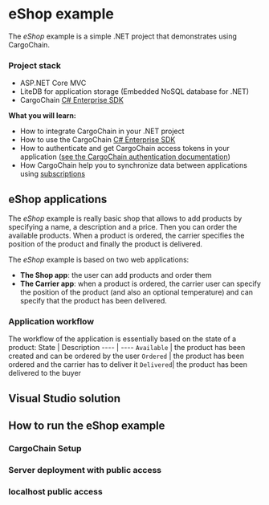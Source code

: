 # eShop example
The *eShop* example is a simple .NET project that demonstrates using CargoChain.

### Project stack
- ASP.NET Core MVC
- LiteDB for application storage (Embedded NoSQL database for .NET)
- CargoChain [C# Enterprise SDK](https://github.com/CargoChain/doc/wiki/C%23-SDK)

**What you will learn:**
- How to integrate CargoChain in your .NET project
- How to use the CargoChain [C# Enterprise SDK](https://github.com/CargoChain/doc/wiki/C%23-SDK)
- How to authenticate and get CargoChain access tokens in your application ([see the CargoChain authentication documentation](https://github.com/CargoChain/doc/wiki/V2-Authentication#service-based))
- How CargoChain help you to synchronize data between applications using [subscriptions](https://github.com/CargoChain/doc/wiki/V2-API#subscriptions)

## eShop applications
The *eShop* example is really basic shop that allows to add products by specifying a name, a description and a price. Then you can order the available products. When a product is ordered, the carrier specifies the position of the product and finally the product is delivered.

The *eShop* example is based on two web applications:
- **The Shop app**: the user can add products and order them
- **The Carrier app**: when a product is ordered, the carrier user can specify the position of the product (and also an optional temperature) and can specify that the product has been delivered.

### Application workflow
The workflow of the application is essentially based on the state of a product:
State | Description
---- | ----
`Available` | the product has been created and can be ordered by the user
`Ordered` | the product has been ordered and the carrier has to deliver it
`Delivered`| the product has been delivered to the buyer


## Visual Studio solution


## How to run the eShop example

### CargoChain Setup

### Server deployment with public access

### localhost public access
 